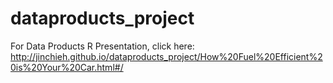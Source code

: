 # dataproducts_project


For Data Products R Presentation, click here:
http://jinchieh.github.io/dataproducts_project/How%20Fuel%20Efficient%20is%20Your%20Car.html#/
